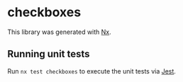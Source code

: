 # checkboxes

This library was generated with [Nx](https://nx.dev).

## Running unit tests

Run `nx test checkboxes` to execute the unit tests via [Jest](https://jestjs.io).
